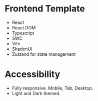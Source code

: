 # Frontend Template

- React
- React DOM
- Typescript
- SWC
- Vite
- ShadcnUI
- Zustand for state management

# Accessibility

- Fully responsive. Mobile, Tab, Desktop.
- Light and Dark themed.
